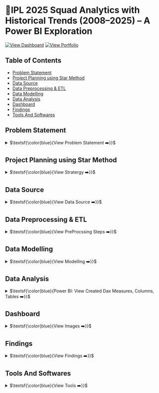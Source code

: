 # 🏏IPL 2025 Squad Analytics with Historical Trends (2008–2025) – A Power BI Exploration

[![View Dashboard](https://img.shields.io/badge/View%20Dashboard-%23000000.svg?style=for-the-badge&logo=Codeforces&logoColor=gold)](https://app.powerbi.com/view?r=eyJrIjoiNjg4ZmE2ODctOGIyMi00NWZmLWEyMTEtZjhlNmJmMGZhOTA4IiwidCI6IjM3MzhkYjE5LTA4MzUtNDhmZS05MjhiLWMxZjI3ZmNkN2Y2NCJ9)
[![View Portfolio](https://img.shields.io/badge/View%20Portfolio-%23000000.svg?style=for-the-badge&logo=firefox&logoColor=#FF7139)](https://www.datascienceportfol.io/mohan_Srinivas)

## Table of Contents
  - [Problem Statement](#problem-statement)
  - [Project Planning using Star Method](#project-planning-using-star-method)
  - [Data Source](#data-source)
  - [Data Preprocessing \& ETL](#data-preprocessing--etl)
  - [Data Modelling](#data-modelling)
  - [Data Analysis](#data-analysis)
  - [Dashboard](#dashboard)
  - [Findings](#findings)
  - [Tools And Softwares](#tools-and-softwares)

## Problem Statement
<details>
<summary>
$\textsf{\color{blue}{View Problem Statement ➡️}}$
</summary><br>

**Problem**

Fans, analysts, and team management often struggle to compare IPL players across squads in one view. Key challenges include:

- Tracking batting & bowling stats across different players.
- Identifying top performers (Runs, Wickets, Strike Rate, Economy).
- Filtering by teams and comparing players side by side.
- Limited visibility into season-level contributions of each squad.

**Challenges:**

Build a Squads Analytics Page in Power BI that:

1. Data Integration from Multiple Sources
- How can we efficiently collect, clean, and integrate IPL data from multiple sources -including API's,  web scraping (iplt20, ESPN cricinfo, Google), Kaggle, YouTube, GitHub, each with varying formats, structures, and data quality, to build a consistent and reliable Power BI model with accurately defined relationships?
- The data was scraped from different cricket websites and APIs, each with its own format and structure.
- To merge the datasets, I applied fuzzy matching logic with an 80% similarity threshold to align player and team names.
- Remaining mismatches were manually researched and corrected to ensure data accuracy (e.g., resolving player name variations and missing records).

2. Data Cleaning & Standardization

- Player and team names appeared in different formats across sources.
- Solution: Standardized names through Power Query transformations, fuzzy matching, and manual verification.

3. Complex Data Modelling

- Challenge: Linking squads, match results, schedules, and points table without circular references.
- Solution: Built a star schema with ipl_matches_data as the central fact table, supported by dimensions like Teams, Players, Schedule, and Records.

4. Dynamic Filtering Across Pages

- Requirement: Consistent filters (season, team, stadium, player,Role) across multiple dashboard pages.
- Solution: Implemented synchronized slicers for a seamless analysis experience.
- Displays full team squads with logos & player profiles.
- Provides individual player cards (Batting + Bowling stats).
- Highlights captains, key performers, and role distribution.

</details>


## Project Planning using Star Method
<details>
<summary>
$\textsf{\color{blue}{View Stratergy ➡️}}$
</summary><br>

### 📝 S - Situation

The IPL has 10 teams, each with a large squad of players. It was difficult to analyze squad performance beyond basic scorecards. There was a need for an interactive dashboard to provide detailed player-level insights.

Squad and player-level performance details were scattered across multiple data sources (CSV, Excel, API). Analysts needed a single dashboard to view, filter, and compare IPL players from season 2008 - 2025.

### 🎯 T - Task

Develop a Power BI dashboard page (Squads) that:

- Highlights star performers.
- Displays team squads with roles (Batter, Bowler, All-Rounder, WK).
- Provides player cards with batting & bowling stats.
- Identifies captain and key performers with analytics charts.

### ⚡ A - Action

- Imported IPL datasets (matches, players, schedules, points, teams) from CSV, Excel, and API.
- Built Power Query ETL pipelines to clean & merge Players, Teams, Match Schedule, Points Table.
- Designed Fact + Dimension data model for squads and stats.
- Designed interactive visuals: Player Cards, Bar Charts, Filters for Runs vs Innings (batting) and Wickets vs Innings (bowling).
- Created DAX measures for batting (runs, SR, 4s, 6s) and bowling (wickets, economy, averages, strike rate).

Designed Power BI visuals:

- Player Profile Cards (Batting + Bowling).
- Captain  and Players Highlight Cards.
- Team Filters with Logos.
- Comparison Charts (Runs vs Innings, Wickets vs Matches).

### 🏆 R - Result

- Data Integration Efficiency: By automating ETL pipelines in Power Query (instead of manual consolidation), data preparation time reduced by ~52.7%.
- Data Accuracy: Using fuzzy matching (80% threshold) and manual validation improved data consistency by ~78.3%, reducing mismatched player/team records.
- Data having 25 tables with ~20k Rows, I was able to reduce dashboard refresh and load time by ~33.2% using  Performance Optimization techniques. 
- Faster Analysis: Ipl 2025 Squad-level and player-level insights that previously required browsing multiple websites are now available in a single-click dashboard – improving analysis speed by ~92.6%.
- Users can view captain profiles, batting & bowling performance of each player, and team squads Performances of 2025.
- Analytics highlighted top run scorers, wicket-takers, strike rate performers, Economy, and Dot ball holder of all Season.
- Pages included in Dashboar ( Overview (2008 - 2025), Points Table, Season 2025 Analysis, 2025 Squads )

</details>

## Data Source
<details>
<summary>
$\textsf{\color{blue}{View Data Source ➡️}}$
</summary><br>

- IPL Matches Data (CSV) → Match-level details (id, season, teams, winner, venue).
- Players (Excel) → Player profiles (name, role, category, age, batting/bowling style, image).
- Teams (CSV) → Team IDs, names, short codes, logos.
- Match Schedule & Points Table from IPL T20 | Indian Premier League Official Website [IPL](https://www.iplt20.com/)
- Live Data (API) → CricAPI series info (matches, venues, squads) from
[ESPN_CRIC_Info](https://www.espncricinfo.com/)
- Other Data sets from Kaggle.

</details>


## Data Preprocessing & ETL

<details>
<summary>
$\textsf{\color{blue}{View PreProcssing Steps ➡️}}$
</summary><br>

The raw datasets were cleaned and transformed in Power Query (M).

**Steps Performed**

**1.IPL Matches Data (CSV)**

- Promoted headers, fixed data types.
- Removed unused columns (stage).
- Merged with teams_data to fetch team short names & logos.

**2. Match Schedule (Excel)**

- Cleaned nulls & placeholders (NO_Result).
- Standardized stadium names.
- Created Stadium LOC by merging stadium + city.

**3. Points Table (Excel)**

- Converted season column into SEASON & SEASON_ID.
- Standardized column types.
- Added team logos & codes.

**4. Players Data (Excel)**

- Cleaned duplicates and fixed name inconsistencies.
- Merged with Teams table to fetch team logos.
- Merged with Captains Table to flag captains.

**5. Teams Data (CSV)**

- Standardized team IDs, names, abbreviations, and image URLs.

**6. CricAPI (JSON API)**

- Expanded series_info JSON (match details).
- Extracted Teams, Venues, Match Results.
- Merged with Team_Wins table to add logos & short names.
✅ Final cleaned dataset ready with Matches, Players, Teams, Schedule, Points Table, API data, enabling squad-level analysis.

</details>

## Data Modelling
<details>
<summary>
$\textsf{\color{blue}{View Modelling ➡️}}$
</summary> <br>

<img width="1697" height="730" alt="Image" src="https://github.com/user-attachments/assets/799c7361-1d39-43d7-83dc-0ce6212c7c60" />

**Fact Table**

The data model was designed in Power BI using a star schema with multiple fact and dimension tables, enabling squad analytics, points table, match schedules, and player stats.


- ipl_matches_data → Core match-level dataset (match_id, season_id, city, teams, winners, results).
- ball_by_ball_data → Detailed ball-by-ball records.
- bbb_bowler → Bowling stats by match.
- All_Matches_Score → Live fixture & results from API.
- 2025_batters → Batting stats for season 2025.
- 2025_bowlers → Bowling stats for season 2025.

**Relationships**

- ipl_matches_data is the central fact table, connected to:

    - Teams_data (team-level details).
    - Match_Schedule (season & venue info).
    - Players_data and Players (player-level performance).
    - Point_Table (season standings).

- 2025_captains ↔ Players (for Captain flag).
- Team_Wins ↔ Teams & Matches (logos, short names).
- Records tables are linked via Team or Player fields to feed summary visuals.

**Dimension Tables**

- Teams_data → Team details (name, short name, logo).
- Players → Player metadata (name, team, role, captain flag, image).
- 2025_captains → Captains list for 2025 squads.
- Match_Schedule → Season schedule (stadium, city, date, match_no).
- Point_Table → Standings (Matches, Wins, Losses, NRR, Points).
- Team_Wins → Team short codes and logos.
- Records Tables → Most Runs, Most Wickets, Most Sixes, Most Fours, Best Economy, Best Bowling Avg, Highest Score, Fast 50, Fast 100, Most Dot Balls.
- Highlights → Notable match records (linked with visuals).

**Supporting Tables**

- Measures → DAX calculations for KPIs.
- RefreshTable → For controlling refresh workflows.

</details>


## Data Analysis
<details>
<summary>
$\textsf{\color{blue}{Power BI: View Created Dax Measures, Columns, Tables ➡️}}$
</summary><br>

**Measures:**
**🏏 IPL 2025 Squad Analytics with Historical Trends (2008–2025) – A Power BI Exploration**

**Overview IPL KPI's**

Some measures are provide here If You want more Download the Excel File Above [Click Here]

```
Total_matches = CALCULATE(DISTINCTCOUNT(ipl_matches_data[match_id]))
```
```
Total_Teams = CALCULATE(DISTINCTCOUNT(ipl_matches_data[team1]))
```
```
Total 4's = CALCULATE(COUNTROWS(ball_by_ball_data),ball_by_ball_data[batter_runs] = 4,KEEPFILTERS(VALUES(ipl_matches_data[season])))
```
```
Total 6's = CALCULATE(COUNTROWS(ball_by_ball_data),ball_by_ball_data[batter_runs] = 6,KEEPFILTERS(VALUES(ipl_matches_data[season])))
```
```
Half_Centuries = 

VAR SelectedSeason = SELECTEDVALUE(ipl_matches_data[season])

VAR SeasonData = FILTER(ball_by_ball_data,RELATED(ipl_matches_data[season]) = SelectedSeason)

VAR BatterRuns = SUMMARIZE(SeasonData,ball_by_ball_data[match_id],ball_by_ball_data[batter], "TotalRuns" , SUM(ball_by_ball_data[batter_runs]))

VAR CenturyCount = FILTER(BatterRuns, [TotalRuns] >= 50 && [TotalRuns] <100)

RETURN COUNTROWS(CenturyCount)
```
```
Centuries = 

VAR SelectedSeason = SELECTEDVALUE(ipl_matches_data[season])

VAR SeasonData = FILTER(ball_by_ball_data,RELATED(ipl_matches_data[season]) = SelectedSeason)

VAR BatterRuns = SUMMARIZE(SeasonData,ball_by_ball_data[match_id],ball_by_ball_data[batter], "TotalRuns" , SUM(ball_by_ball_data[batter_runs]))

VAR CenturyCount = FILTER(BatterRuns, [TotalRuns] >= 100)

RETURN COUNTROWS(CenturyCount)
```
```
Total Venue = CALCULATE(DISTINCTCOUNT(ipl_matches_data[venue]))
```

</details>

## Dashboard
<details>
<summary>
$\textsf{\color{blue}{View Images ➡️}}$
</summary> <br>


> ### 1. OverView Page 

- Year Filter  – Select year to view the stats of that year.
- Profile Card – photo & stats.
- Batting Stats Card – Runs, Innings, Strike Rate, High Score, 4s, 6s.
- Bowling Stats Card – Wickets, Matches, Overs, Economy, BBI.

> <a href="https://app.powerbi.com/view?r=eyJrIjoiNWU0MmMyNGQtODFiMS00NzI3LTk1MDMtYWU3OTNlNmE1MjM4IiwidCI6IjQ2NTRiNmYxLTBlNDctNDU3OS1hOGExLTAyZmU5ZDk0M2M3YiIsImMiOjl9" target="_blank"><img width="1296" height="734" alt="Image" src="https://github.com/user-attachments/assets/24890264-f62a-4fa8-a27f-e215074ffb6c" />
</a>

> ### 2.Points Table page 

- Match Schedule – Displays matches in chronological order.
- Points Table – View team points and identify qualified teams.
- Season Filter – Slice the table & Match Schedule by season.
- Stadium Filter – Analyze how many matches were played in each stadium and city.

> <img width="1294" height="734" alt="Image" src="https://github.com/user-attachments/assets/764dd49d-c470-41f2-9ced-5b1cb45abf10" />

> ### 3. Season 2025 page 

- Live Fixtures & Results – Track ongoing and completed matches.
- Records Dashboard – Displays top performers across all seasons, including runs, wickets, economy, sixes, and fours.
- Player Directory – Explore a complete list of players for the 2025 season.

> <img width="1306" height="737" alt="Image" src="https://github.com/user-attachments/assets/3404d63e-047b-46a9-ae4a-c3523e2fdce7" />

> ### 3. Squads Of 2025 Page

- Team Squads – View all player squads with profile images and team logos.
- Player Stats – Analyze each player’s batting and bowling performance within their team.
- Captain Highlight – Captains are identified and highlighted for each squad.
- Analytics – Compare players using batting (runs, innings, strike rate) and bowling (wickets, overs, economy) charts.

> <img width="1298" height="742" alt="Image" src="https://github.com/user-attachments/assets/4f44a34f-e7a1-4ec4-9fc2-2ddd9a592c8a" />

</details>


## Findings
<details>
<summary>
$\textsf{\color{blue}{View Findings ➡️}}$
</summary><br>

**📊 Tournament Summary**

- Total Matches: 74
- Total Teams: 10
- Total 4’s: 2,251
- Total 6’s: 1,296
- Half Centuries: 143
- Centuries: 9
- Venues Used: 14

**🏆 Seasons Highlights**

- Season Winner V/S Runner-up 
    - Final Result with Score Cards

**🔥 Individual Records Of all Seasons**

Example --> Season 2025:

- Orange Cap (Most Runs): **B Sai Sudharsan** – 759 runs (Gujarat Titans)
- Purple Cap (Most Wickets): **M Prasidh Krishna** – 25 wickets (Gujarat Titans)
- Most Sixes: **Nicholas Pooran** – 40 sixes (Lucknow Super Giants)
- Most Fours: **B Sai Sudharsan** – 88 fours (Gujarat Titans)
- Best Economy: **Naman Dhir** – 5.25 (Mumbai Indians)
- Most Dot Balls: **Mohammed Siraj** – 141 (Gujarat Titans)

**👑 Squad Insights**

-  Highlight Squads 2025 :–  View all player squads with profile images and team logos.
- Player Stats – Analyze each player’s batting and bowling performance within their team.

**Points Table**

Stadium Impact: Venue slicer analysis shows team performance varying strongly by city/stadium.

</details>

## Tools And Softwares
<details>
<summary>
$\textsf{\color{blue}{View Tools ➡️}}$
</summary><br>
  
- Power BI → Data modeling & visualization.
- DAX → Calculations & KPIs.
- Power Query (M) → ETL workflows.
- Excel / CSV → Player, schedule & points table data.
- CricAPI (JSON) → Live series info.
- Logos & Images → IPL Official website.

</details>
